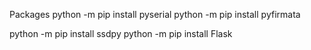 Packages
python -m pip install pyserial
python -m pip install pyfirmata

python -m pip install ssdpy
python -m pip install Flask